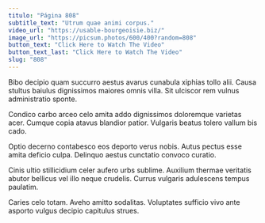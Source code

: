```yaml
---
titulo: "Página 808"
subtitle_text: "Utrum quae animi corpus."
video_url: "https://usable-bourgeoisie.biz/"
image_url: "https://picsum.photos/600/400?random=808"
button_text: "Click Here to Watch The Video"
button_text_last: "Click Here to Watch The Video"
slug: "808"
---
```


Bibo decipio quam succurro aestus avarus cunabula xiphias tollo alii. Causa stultus baiulus dignissimos maiores omnis villa. Sit ulciscor rem vulnus administratio sponte.

Condico carbo arceo celo amita addo dignissimos doloremque varietas acer. Cumque copia atavus blandior patior. Vulgaris beatus tolero vallum bis cado.

Optio decerno contabesco eos deporto verus nobis. Autus pectus esse amita deficio culpa. Delinquo aestus cunctatio convoco curatio.

Cinis ultio stillicidium celer aufero urbs sublime. Auxilium thermae veritatis abutor bellicus vel illo neque crudelis. Currus vulgaris adulescens tempus paulatim.

Caries celo totam. Aveho amitto sodalitas. Voluptates sufficio vivo ante asporto vulgus decipio capitulus strues.
